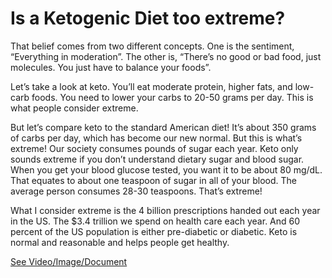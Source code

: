 # Is a Ketogenic Diet too extreme?

That belief comes from two different concepts. One is the sentiment, “Everything in moderation”. The other is, “There’s no good or bad food, just molecules. You just have to balance your foods”.

Let’s take a look at keto. You’ll eat moderate protein, higher fats, and low-carb foods. You need to lower your carbs to 20-50 grams per day. This is what people consider extreme.

But let’s compare keto to the standard American diet! It’s about 350 grams of carbs per day, which has become our new normal. But this is what’s extreme! Our society consumes pounds of sugar each year. Keto only sounds extreme if you don’t understand dietary sugar and blood sugar. When you get your blood glucose tested, you want it to be about 80 mg/dL. That equates to about one teaspoon of sugar in all of your blood. The average person consumes 28-30 teaspoons. That’s extreme!

What I consider extreme is the 4 billion prescriptions handed out each year in the US. The $3.4 trillion we spend on health care each year. And 60 percent of the US population is either pre-diabetic or diabetic. Keto is normal and reasonable and helps people get healthy.

 [See Video/Image/Document](https://hls-player.drberg.com/asset?path=migrated-assets/is-keto-ketogenic-diet-too-extreme-drberg)